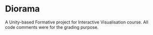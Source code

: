 # Diorama
A Unity-based Formative project for Interactive Visualisation course. All code comments were for the grading purpose.
